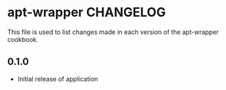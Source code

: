 apt-wrapper CHANGELOG
=====================

This file is used to list changes made in each version of the apt-wrapper cookbook.

0.1.0
-----
- Initial release of application